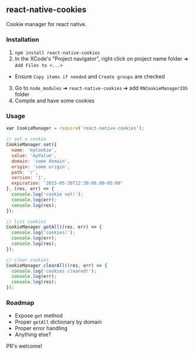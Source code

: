 ## react-native-cookies

Cookie manager for react native.

### Installation

1. `npm install react-native-cookies`
2. In the XCode's "Project navigator", right click on project name folder ➜ `Add Files to <...>`
 - Ensure `Copy items if needed` and `Create groups` are checked
3. Go to `node_modules` ➜ `react-native-cookies` ➜ add `RNCookieManagerIOS` folder
4. Compile and have some cookies

### Usage

```javascript
var CookieManager = require('react-native-cookies');

// set a cookie
CookieManager.set({
  name: 'myCookie',
  value: 'myValue',
  domain: 'some domain',
  origin: 'some origin',
  path: '/',
  version: '1',
  expiration: '2015-05-30T12:30:00.00-05:00'
}, (res, err) => {
  console.log('cookie set!');
  console.log(err);
  console.log(res);
});

// list cookies
CookieManager.getAll((res, err) => {
  console.log('cookies!');
  console.log(err);
  console.log(res);
});

// clear cookies
CookieManager.clearAll((res, err) => {
  console.log('cookies cleared!');
  console.log(err);
  console.log(res);
});

```

### Roadmap

- Expose `get` method
- Proper `getAll` dictionary by domain
- Proper error handling
- Anything else?

PR's welcome!
